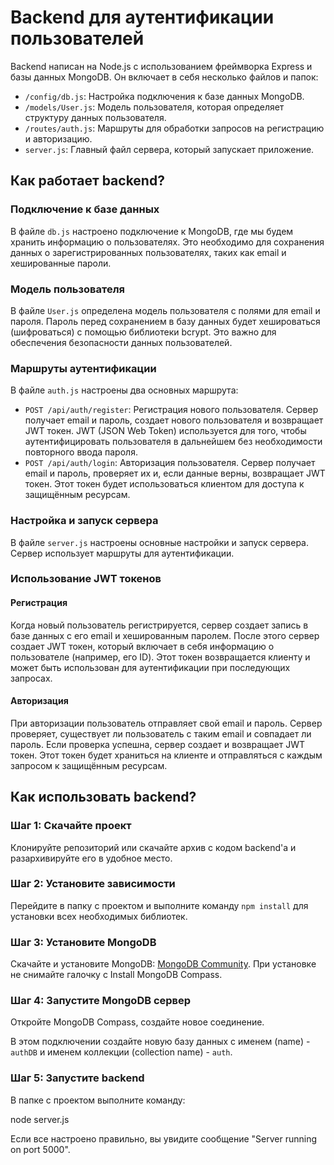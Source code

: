 # Backend для аутентификации пользователей

Backend написан на Node.js с использованием фреймворка Express и базы данных MongoDB. Он включает в себя несколько файлов и папок:

- `/config/db.js`: Настройка подключения к базе данных MongoDB.
- `/models/User.js`: Модель пользователя, которая определяет структуру данных пользователя.
- `/routes/auth.js`: Маршруты для обработки запросов на регистрацию и авторизацию.
- `server.js`: Главный файл сервера, который запускает приложение.

## Как работает backend?

### Подключение к базе данных

В файле `db.js` настроено подключение к MongoDB, где мы будем хранить информацию о пользователях. Это необходимо для сохранения данных о зарегистрированных пользователях, таких как email и хешированные пароли.

### Модель пользователя

В файле `User.js` определена модель пользователя с полями для email и пароля. Пароль перед сохранением в базу данных будет хешироваться (шифроваться) с помощью библиотеки bcrypt. Это важно для обеспечения безопасности данных пользователей.

### Маршруты аутентификации

В файле `auth.js` настроены два основных маршрута:
- `POST /api/auth/register`: Регистрация нового пользователя. Сервер получает email и пароль, создает нового пользователя и возвращает JWT токен. JWT (JSON Web Token) используется для того, чтобы аутентифицировать пользователя в дальнейшем без необходимости повторного ввода пароля.
- `POST /api/auth/login`: Авторизация пользователя. Сервер получает email и пароль, проверяет их и, если данные верны, возвращает JWT токен. Этот токен будет использоваться клиентом для доступа к защищённым ресурсам.

### Настройка и запуск сервера

В файле `server.js` настроены основные настройки и запуск сервера. Сервер использует маршруты для аутентификации.

### Использование JWT токенов

#### Регистрация

Когда новый пользователь регистрируется, сервер создает запись в базе данных с его email и хешированным паролем. После этого сервер создает JWT токен, который включает в себя информацию о пользователе (например, его ID). Этот токен возвращается клиенту и может быть использован для аутентификации при последующих запросах.

#### Авторизация

При авторизации пользователь отправляет свой email и пароль. Сервер проверяет, существует ли пользователь с таким email и совпадает ли пароль. Если проверка успешна, сервер создает и возвращает JWT токен. Этот токен будет храниться на клиенте и отправляться с каждым запросом к защищённым ресурсам.

## Как использовать backend?

### Шаг 1: Скачайте проект

Клонируйте репозиторий или скачайте архив с кодом backend'а и разархивируйте его в удобное место.

### Шаг 2: Установите зависимости

Перейдите в папку с проектом и выполните команду `npm install` для установки всех необходимых библиотек.

### Шаг 3: Установите MongoDB

Скачайте и установите MongoDB: [MongoDB Community](https://www.mongodb.com/try/download/community). При установке не снимайте галочку с Install MongoDB Compass.

### Шаг 4: Запустите MongoDB сервер

Откройте MongoDB Compass, создайте новое соединение.

В этом подключении создайте новую базу данных с именем (name) - `authDB` и именем коллекции (collection name) - `auth`.

### Шаг 5: Запустите backend

В папке с проектом выполните команду:

node server.js

Если все настроено правильно, вы увидите сообщение "Server running on port 5000".